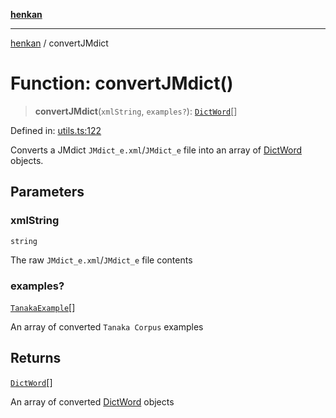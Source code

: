 [**henkan**](../README.md)

***

[henkan](../README.md) / convertJMdict

# Function: convertJMdict()

> **convertJMdict**(`xmlString`, `examples?`): [`DictWord`](../interfaces/DictWord.md)[]

Defined in: [utils.ts:122](https://github.com/Ronokof/Henkan/blob/52fe6d98746996eb6471b21af2a4100c9ce484cf/src/utils.ts#L122)

Converts a JMdict `JMdict_e.xml`/`JMdict_e` file into an array of [DictWord](../interfaces/DictWord.md) objects.

## Parameters

### xmlString

`string`

The raw `JMdict_e.xml`/`JMdict_e` file contents

### examples?

[`TanakaExample`](../interfaces/TanakaExample.md)[]

An array of converted `Tanaka Corpus` examples

## Returns

[`DictWord`](../interfaces/DictWord.md)[]

An array of converted [DictWord](../interfaces/DictWord.md) objects
